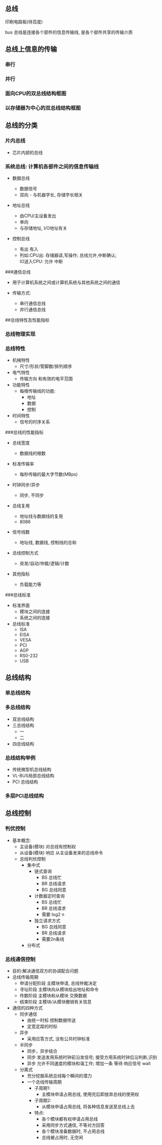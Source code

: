 ## 总线

印刷电路板(待百度)

bus 总线是连接各个部件的信息传输线, 是各个部件共享的传输介质

## 总线上信息的传输

### 串行



### 并行 



### 面向CPU的双总线结构框图



### 以存储器为中心的双总线结构框图



## 总线的分类

### 片内总线

- 芯片内部的总线

### 系统总线: 计算机各部件之间的信息传输线

- 数据总线

  - 数据信号
  - 双向 - 与机器字长, 存储字长相关

- 地址总线

  - 由CPU/主设备发出
  - 单向
  - 与存储地址, I/O地址有关

- 控制总线

  - 有出 有入
  - 列如:CPU出: 存储器读,写操作; 总线允许,中断确认;  
    IO送入CPU: 允许 中断

###通信总线

- 用于计算机系统之间或计算机系统与其他系统之间的通信

- 传输方式:
  - 串行通信总线
  - 并行通信总线

##总线特性及性能指标

### 总线物理实现

### 总线特性

- 机械特性
  - 尺寸/形状/管脚数/排列顺序
- 电气特性
  - 传输方向 和有效的电平范围
- 功能特性
  - 每根传输线的功能:
    - 地址
    - 数据
    - 控制
- 时间特性
  - 信号的时序关系

###总线的性能指标
- 总线宽度
  
  - 数据线的根数
  
- 标准传输率

  - 每秒传输的最大字节数(MBps)

- 时钟同步/异步

  - 同步, 不同步

- 总线复用

  - 地址线与数据线的复用
  - 8086

- 信号线数

  - 地址线, 数据线, 控制线的总和

- 总线控制方式

  - 突发/自动/仲裁/逻辑/计数

- 其他指标

  - 负载能力等

###总线标准

- 标准界面
  - 模块之间的连接
  - 系统之间的连接
- 总线标准
  - ISA
  - EISA
  - VESA
  - PCI
  - AGP
  - RS0-232
  - USB



  

## 总线结构

### 单总线结构

### 多总线结构

- 双总线结构
- 三总线结构
  - 一
  - 二
- 四总线结构

### 总线结构举例

- 传统微型机总线结构
- VL-BUS局部总线结构
- PCI 总线结构

### 多层PCI总线结构

## 总线控制

### 判优控制

- 基本概念:
  - 主设备(模块) 对总线有控制权
  - 从设备(模块) 响应 从主设备发来的总线命令
  - 总线判优控制
    - 集中式
      - 链式查询
        - BS 总线忙
        - BR 总线请求
        - BG 总线同意
      - 计数器定时查询
        - BS 总线忙
        - BR 总线请求
        - 需要 log2 n
      - 独立请求方式
        - BG 总线同意
        - BR 总线请求
        - 需要2n条线
    - 分布式

### 总线通信控制

- 目的:解决通信双方的协调配合问题
- 总线传输周期
  - 申请分配阶段 主模块申请, 总线仲裁决定
  - 寻址阶段  主模块向从模块给出地址和命令
  - 传数阶段  主模块和从模块 交换数据
  - 结束阶段  主模块/从模块撤销有关信息
- 通信的四种方式
  - 同步通信 
    - 由统一时标 控制数据传送
    - 定宽定距的时标
  - 异步
    - 采用应答方式, 没有公共时钟标准
  - 半同步
    - 同步，异步结合
    - 同步 发送发用系统时钟前沿发信号; 接受方用系统时钟后沿判断,识别
    - 异步 允许不同速度的模块和谐工作; 增加一条 等待 响应信号 wait
  - 分离式
    - 充分挖掘系统总线每个瞬间的潜力
    - 一个总线传输周期
      - 子周期1:
        - 主模块申请占用总线, 使用完后即放弃总线的使用权
      - 子周期2: 
        - 从模块申请占用总线, 将各种信息发送至总线上去
      - 特点:
        - 各个模块都有权申请占用总线
        - 采用同步方式通信, 不等对方回答
        - 各个模块准备数据时, 不占用总线
        - 总线被占用时, 无空闲